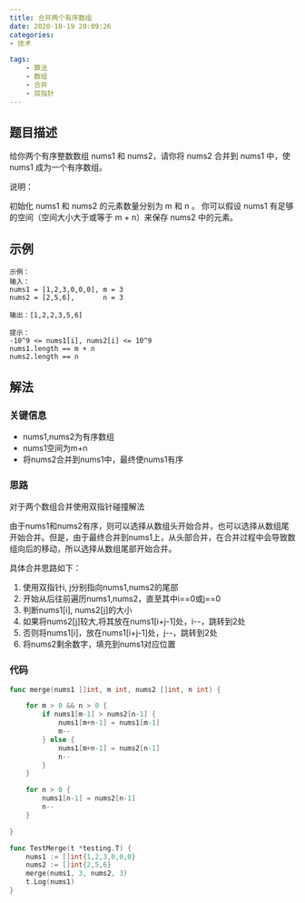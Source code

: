 ```yaml
---
title: 合并两个有序数组
date: 2020-10-19 20:09:26
categories:
- 技术

tags: 
    - 算法
    - 数组
    - 合并
    - 双指针
---
```



## 题目描述
给你两个有序整数数组 nums1 和 nums2，请你将 nums2 合并到 nums1 中，使 nums1 成为一个有序数组。

说明：

初始化 nums1 和 nums2 的元素数量分别为 m 和 n 。
你可以假设 nums1 有足够的空间（空间大小大于或等于 m + n）来保存 nums2 中的元素。
 
<!-- more -->
## 示例
```
示例：
输入：
nums1 = [1,2,3,0,0,0], m = 3
nums2 = [2,5,6],       n = 3

输出：[1,2,2,3,5,6]
 
提示：
-10^9 <= nums1[i], nums2[i] <= 10^9
nums1.length == m + n
nums2.length == n

```

## 解法

### 关键信息
- nums1,nums2为有序数组
- nums1空间为m+n
- 将nums2合并到nums1中，最终使nums1有序

### 思路
对于两个数组合并使用双指针碰撞解法

由于nums1和nums2有序，则可以选择从数组头开始合并，也可以选择从数组尾开始合并。但是，由于最终合并到nums1上，从头部合并，在合并过程中会导致数组向后的移动，所以选择从数组尾部开始合并。

具体合并思路如下：
1. 使用双指针i, j分别指向nums1,nums2的尾部
2. 开始从后往前遍历nums1,nums2，直至其中i==0或j==0
3. 判断nums1[i], nums2[j]的大小
4. 如果将nums2[j]较大,将其放在nums1[i+j-1]处，i--，跳转到2处
5. 否则将nums1[i]，放在nums1[i+j-1]处，j--，跳转到2处
6. 将nums2剩余数字，填充到nums1对应位置 

### 代码
```go
func merge(nums1 []int, m int, nums2 []int, n int) {

	for m > 0 && n > 0 {
		if nums1[m-1] > nums2[n-1] {
			nums1[m+n-1] = nums1[m-1]
			m--
		} else {
			nums1[m+n-1] = nums2[n-1]
			n--
		}
	}

	for n > 0 {
		nums1[n-1] = nums2[n-1]
		n--
	}

}

func TestMerge(t *testing.T) {
	nums1 := []int{1,2,3,0,0,0}
	nums2 := []int{2,5,6}
	merge(nums1, 3, nums2, 3)
	t.Log(nums1)
}

```



